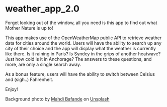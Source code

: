 # weather_app_2.0

Forget looking out of the window, all you need is this app to find out what Mother Nature is up to!

This app makes use of the OpenWeatherMap public API to retrieve weather data for cities around the world. Users will have the ability to search up any city of their choice and the app will display what the weather is currently like there. Is it raining in Paris? Is Syndey in the grips of another heatwave? Just how cold is it in Anchorage? The answers to these questions, and more, are only a single search away.

As a bonus feature, users will have the ability to switch between Celsius and (sigh..) Fahrenheit.

Enjoy!

Background photo by <a href="https://unsplash.com/@mahdibafande?utm_source=unsplash&utm_medium=referral&utm_content=creditCopyText">Mahdi Bafande</a> on <a href="https://unsplash.com/t/nature?utm_source=unsplash&utm_medium=referral&utm_content=creditCopyText">Unsplash</a>

